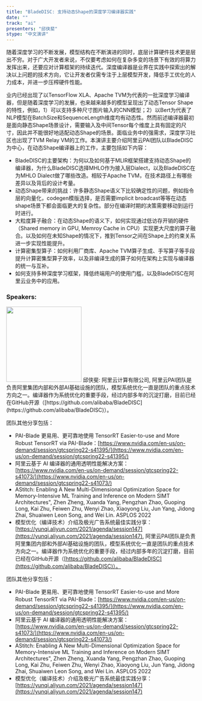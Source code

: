 ```yaml
---
title: "BladeDISC: 支持动态Shape的深度学习编译器实践"
date: "" 
track: "ai"
presenters: "邱侠斐"
stype: "中文演讲"
---
```

随着深度学习的不断发展，模型结构在不断演进的同时，底层计算硬件技术更是层出不穷。对于广大开发者来说，不仅要考虑如何在复杂多变的场景下有效的将算力发挥出来，还要应对计算框架的持续迭代。深度编译器是业界在实践中探索出的解决以上问题的技术方向，它让开发者仅需专注于上层模型开发，降低手工优化的人力成本，并进一步压榨硬件性能。

业内已经出现了以TensorFlow XLA、Apache TVM为代表的一批深度学习编译器，但是随着深度学习的发展，也来越来越多的模型呈现出了动态Tensor Shape的特性，例如，1）可以支持多种尺寸图片输入的CNN模型；2）以Bert为代表了NLP模型在BatchSize和SequenceLength维度均有动态性。然而前述编译器最初是面向静态Shape场景设计，需要输入及中间Tensor每个维度上具有固定的尺寸，因此并不能很好地适配动态Shape的场景。面临业务中的强需求，深度学习社区也出现了TVM Relay VM的工作。本演讲主要介绍阿里云PAI团队以BladeDISC为中心，在动态Shape编译器上的工作，主要包括如下内容：

- BladeDISC的主要架构：为何以及如何基于MLIR框架搭建支持动态Shape的编译器，为什么BladeDISC选择MHLO作为接入层Dialect，以及BladeDISC在为MHLO Dialect做了哪些改造。相较于Apache TVM，在技术路径上有哪些差异以及背后的设计考量。
- 动态Shape带来的挑战：许多静态Shape语义下比较确定性的问题，例如指令层的向量化，codegen模版选择，是否需要implicit broadcast等等在动态shape场景下都会面临更大的复杂性。部分在编译时期的决策需要移动到运行时进行。
- 大粒度算子融合：在动态Shape的语义下，如何实现通过低访存开销的硬件（Shared memory in GPU, Memroy Cache in CPU）实现更大尺度的算子融合。以及如何在未知Shape的情况下，推到Tensor之间在Shape上的约束关系进一步实现性能提升。
- 计算密集型算子：如何利用厂商库、Apache TVM算子生成、手写算子等手段提升计算密集型算子效率，以及非编译生成的算子如何在架构上实现与编译器的统一与互补。
- 如何支持多种深度学习框架，降低终端用户的使用门槛，以及BladeDISC在阿里云业务中的应用。
 ### Speakers: 
 <img src="images/speaker/1066.png" width="200" />
 邱侠斐: 阿里云计算有限公司, 阿里云PAI团队是负责阿里集团内部和外部AI基础设施的团队，模型系统优化一直是团队的重点技术方向之一。编译器作为系统优化的重要手段，经过内部多年的沉淀打磨，目前已经在GitHub开源（[https://github.com/alibaba/BladeDISC](https://github.com/alibaba/BladeDISC)）。

团队其他分享包括：

- PAI-Blade 更易用、更可靠地使用 TensorRT Easier-to-use and More Robust TensorRT via PAI-Blade：[https://www.nvidia.com/en-us/on-demand/session/gtcspring22-s41395/](https://www.nvidia.com/en-us/on-demand/session/gtcspring22-s41395/)
- 阿里云基于 AI 编译器的通用透明性能解决方案：[https://www.nvidia.com/en-us/on-demand/session/gtcspring22-s41073/](https://www.nvidia.com/en-us/on-demand/session/gtcspring22-s41073/)
- AStitch: Enabling A New Multi-Dimensional Optimization Space for Memory-Intensive ML Training and Inference on Modern SIMT Architectures", Zhen Zheng, Xuanda Yang, Pengzhan Zhao, Guoping Long, Kai Zhu, Feiwen Zhu, Wenyi Zhao, Xiaoyong Liu, Jun Yang, Jidong Zhai, Shuaiwen Leon Song, and Wei Lin. ASPLOS 2022
- 模型优化（编译技术）介绍及极光广告系统最佳实践分享：[https://yunqi.aliyun.com/2021/agenda/session147](https://yunqi.aliyun.com/2021/agenda/session147), 阿里云PAI团队是负责阿里集团内部和外部AI基础设施的团队，模型系统优化一直是团队的重点技术方向之一。编译器作为系统优化的重要手段，经过内部多年的沉淀打磨，目前已经在GitHub开源（[https://github.com/alibaba/BladeDISC](https://github.com/alibaba/BladeDISC)）。

团队其他分享包括：

- PAI-Blade 更易用、更可靠地使用 TensorRT Easier-to-use and More Robust TensorRT via PAI-Blade：[https://www.nvidia.com/en-us/on-demand/session/gtcspring22-s41395/](https://www.nvidia.com/en-us/on-demand/session/gtcspring22-s41395/)
- 阿里云基于 AI 编译器的通用透明性能解决方案：[https://www.nvidia.com/en-us/on-demand/session/gtcspring22-s41073/](https://www.nvidia.com/en-us/on-demand/session/gtcspring22-s41073/)
- AStitch: Enabling A New Multi-Dimensional Optimization Space for Memory-Intensive ML Training and Inference on Modern SIMT Architectures", Zhen Zheng, Xuanda Yang, Pengzhan Zhao, Guoping Long, Kai Zhu, Feiwen Zhu, Wenyi Zhao, Xiaoyong Liu, Jun Yang, Jidong Zhai, Shuaiwen Leon Song, and Wei Lin. ASPLOS 2022
- 模型优化（编译技术）介绍及极光广告系统最佳实践分享：[https://yunqi.aliyun.com/2021/agenda/session147](https://yunqi.aliyun.com/2021/agenda/session147)
 